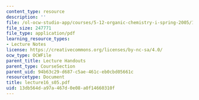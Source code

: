 ```yaml
---
content_type: resource
description: ''
file: /ol-ocw-studio-app/courses/5-12-organic-chemistry-i-spring-2005/13db564da97a467d0e08a0f14660310f_lecture16_s05.pdf
file_size: 247771
file_type: application/pdf
learning_resource_types:
- Lecture Notes
license: https://creativecommons.org/licenses/by-nc-sa/4.0/
ocw_type: OCWFile
parent_title: Lecture Handouts
parent_type: CourseSection
parent_uid: 94b63c29-d687-c5ae-461c-eb0cbd05661c
resourcetype: Document
title: lecture16_s05.pdf
uid: 13db564d-a97a-467d-0e08-a0f14660310f
---
```

